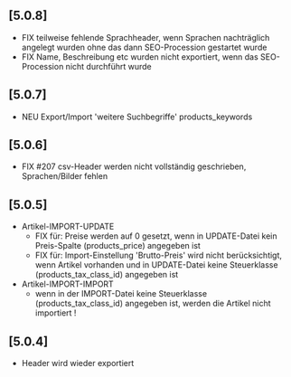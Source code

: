 ## [5.0.8]
- FIX teilweise fehlende Sprachheader, wenn Sprachen nachträglich angelegt wurden ohne das dann SEO-Procession gestartet wurde
- FIX Name, Beschreibung etc wurden nicht exportiert, wenn das SEO-Procession nicht durchführt wurde

## [5.0.7]
- NEU Export/Import 'weitere Suchbegriffe' products_keywords

## [5.0.6]
- FIX #207 csv-Header werden nicht vollständig geschrieben, Sprachen/Bilder fehlen

## [5.0.5]
- Artikel-IMPORT-UPDATE
  - FIX für: Preise werden auf 0 gesetzt, wenn in UPDATE-Datei kein Preis-Spalte (products_price) angegeben ist
  - FIX für: Import-Einstellung 'Brutto-Preis' wird nicht berücksichtigt, wenn Artikel vorhanden und in UPDATE-Datei keine Steuerklasse (products_tax_class_id) angegeben ist
- Artikel-IMPORT-IMPORT
  - wenn in der IMPORT-Datei keine Steuerklasse (products_tax_class_id) angegeben ist, werden die Artikel nicht importiert !

## [5.0.4]
- Header wird wieder exportiert